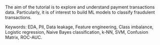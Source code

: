 The aim of the tutorial is to explore and understand payment transactions data. Particularly, it is of interest to build ML models to classify fraudulent transactions.

Keywords: EDA, PII, Data leakage, Feature engineering, Class imbalance, Logistic regression, Naive Bayes classification, k-NN, SVM, Confusion Matrix, ROC-AUC.
